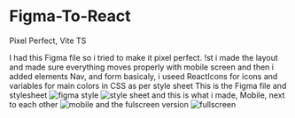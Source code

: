 # Figma-To-React
Pixel Perfect, Vite TS

I had this Figma file so i tried to make it pixel perfect.
!st i made the layout and made sure everything moves properly with mobile screen and then i added elements
Nav, and form basicaly, i useed ReactIcons for icons and variables for main colors in CSS as per style sheet
This is the Figma file and stylesheet
![figma style](https://user-images.githubusercontent.com/84022755/212728355-a0d049cf-56b5-4eb5-8dc3-4a55b64afb5a.jpg)
![style sheet](https://user-images.githubusercontent.com/84022755/212728366-0d11bf49-fc35-4e39-a1a5-667447e0b2f0.jpg)
and this is what i made, Mobile, next to each other ![mobile](https://user-images.githubusercontent.com/84022755/212728510-531e9ecd-0ce0-45cf-b291-afe9819d1a72.jpg)
and the fulscreen version
![fullscreen](https://user-images.githubusercontent.com/84022755/212728593-3cead841-2a3c-4c96-9f9b-1dfe159e9b9c.jpg)
